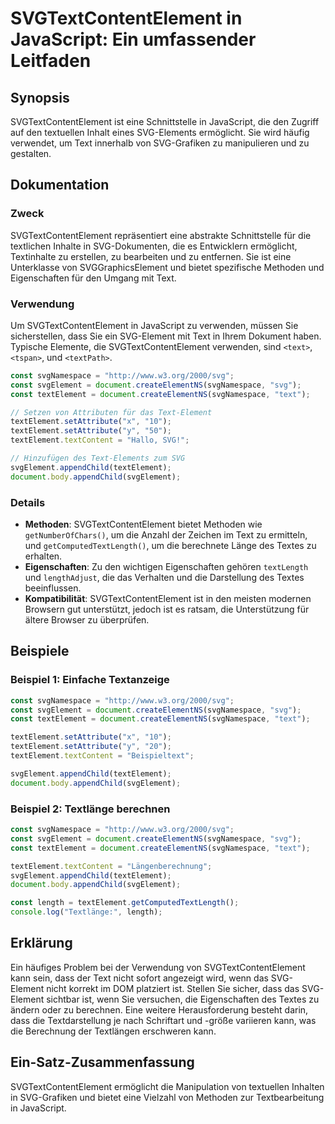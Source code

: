 <!--
Meta Description: # SVGTextContentElement in JavaScript: Ein umfassender Leitfaden ## Synopsis SVGTextContentElement ist eine Schnittstelle in JavaScript, die den Zugri...
Meta Keywords: svg, textelement, die, text, und
-->

# SVGTextContentElement in JavaScript: Ein umfassender Leitfaden

## Synopsis
SVGTextContentElement ist eine Schnittstelle in JavaScript, die den Zugriff auf den textuellen Inhalt eines SVG-Elements ermöglicht. Sie wird häufig verwendet, um Text innerhalb von SVG-Grafiken zu manipulieren und zu gestalten.

## Dokumentation
### Zweck
SVGTextContentElement repräsentiert eine abstrakte Schnittstelle für die textlichen Inhalte in SVG-Dokumenten, die es Entwicklern ermöglicht, Textinhalte zu erstellen, zu bearbeiten und zu entfernen. Sie ist eine Unterklasse von SVGGraphicsElement und bietet spezifische Methoden und Eigenschaften für den Umgang mit Text.

### Verwendung
Um SVGTextContentElement in JavaScript zu verwenden, müssen Sie sicherstellen, dass Sie ein SVG-Element mit Text in Ihrem Dokument haben. Typische Elemente, die SVGTextContentElement verwenden, sind `<text>`, `<tspan>`, und `<textPath>`.

```javascript
const svgNamespace = "http://www.w3.org/2000/svg";
const svgElement = document.createElementNS(svgNamespace, "svg");
const textElement = document.createElementNS(svgNamespace, "text");

// Setzen von Attributen für das Text-Element
textElement.setAttribute("x", "10");
textElement.setAttribute("y", "50");
textElement.textContent = "Hallo, SVG!";

// Hinzufügen des Text-Elements zum SVG
svgElement.appendChild(textElement);
document.body.appendChild(svgElement);
```

### Details
- **Methoden**: SVGTextContentElement bietet Methoden wie `getNumberOfChars()`, um die Anzahl der Zeichen im Text zu ermitteln, und `getComputedTextLength()`, um die berechnete Länge des Textes zu erhalten.
- **Eigenschaften**: Zu den wichtigen Eigenschaften gehören `textLength` und `lengthAdjust`, die das Verhalten und die Darstellung des Textes beeinflussen.
- **Kompatibilität**: SVGTextContentElement ist in den meisten modernen Browsern gut unterstützt, jedoch ist es ratsam, die Unterstützung für ältere Browser zu überprüfen.

## Beispiele
### Beispiel 1: Einfache Textanzeige
```javascript
const svgNamespace = "http://www.w3.org/2000/svg";
const svgElement = document.createElementNS(svgNamespace, "svg");
const textElement = document.createElementNS(svgNamespace, "text");

textElement.setAttribute("x", "10");
textElement.setAttribute("y", "20");
textElement.textContent = "Beispieltext";

svgElement.appendChild(textElement);
document.body.appendChild(svgElement);
```

### Beispiel 2: Textlänge berechnen
```javascript
const svgNamespace = "http://www.w3.org/2000/svg";
const svgElement = document.createElementNS(svgNamespace, "svg");
const textElement = document.createElementNS(svgNamespace, "text");

textElement.textContent = "Längenberechnung";
svgElement.appendChild(textElement);
document.body.appendChild(svgElement);

const length = textElement.getComputedTextLength();
console.log("Textlänge:", length);
```

## Erklärung
Ein häufiges Problem bei der Verwendung von SVGTextContentElement kann sein, dass der Text nicht sofort angezeigt wird, wenn das SVG-Element nicht korrekt im DOM platziert ist. Stellen Sie sicher, dass das SVG-Element sichtbar ist, wenn Sie versuchen, die Eigenschaften des Textes zu ändern oder zu berechnen. Eine weitere Herausforderung besteht darin, dass die Textdarstellung je nach Schriftart und -größe variieren kann, was die Berechnung der Textlängen erschweren kann.

## Ein-Satz-Zusammenfassung
SVGTextContentElement ermöglicht die Manipulation von textuellen Inhalten in SVG-Grafiken und bietet eine Vielzahl von Methoden zur Textbearbeitung in JavaScript.